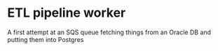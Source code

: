 # ETL pipeline worker
A first attempt at an SQS queue fetching things from an Oracle DB and putting them into Postgres